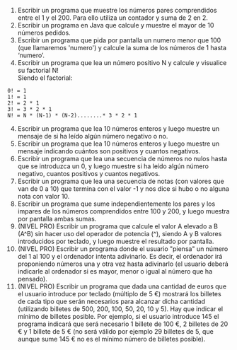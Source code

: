 
1. Escribir un programa que muestre los números pares comprendidos entre el 1 y el 200. Para ello utiliza un contador y suma de 2 en 2.
1. Escribir un programa en Java que calcule y muestre el mayor de 10 números pedidos.
2. Escribir un programa que pida por pantalla un numero menor que 100 (que llamaremos  'numero') y calcule la suma de los números de 1 hasta ‘numero’.
3. Escribir un programa que lea un número positivo N y calcule y visualice su factorial N!  
Siendo el factorial:  
```
0! = 1  
1! = 1  
2! = 2 * 1  
3! = 3 * 2 * 1  
N! = N * (N-1) * (N-2)........* 3 * 2 * 1  
```

4. Escribir un programa que lea 10 números enteros y luego muestre un mensaje de si ha leído algún número negativo o no.
5. Escribir un programa que lea 10 números enteros y luego muestre un mensaje indicando cuántos son positivos y cuantos negativos.
6. Escribir un programa que lea una secuencia de números no nulos hasta que se introduzca un 0, y luego muestre si ha leído algún número negativo, cuantos positivos y cuantos negativos.
7. Escribir un programa que lea una secuencia de notas (con valores que van de 0 a 10) que termina con el valor -1 y nos dice si hubo o no alguna nota con valor 10.
8. Escribir un programa que sume independientemente los pares y los impares de los números comprendidos entre 100 y 200, y luego muestra por pantalla ambas sumas.
12.	(NIVEL PRO) Escribir un programa que calcule el valor A elevado a B (A^B) sin hacer uso del operador de potencia (^), siendo A y B valores introducidos por teclado, y luego muestre el resultado por pantalla.
13.	(NIVEL PRO) Escribir un programa donde el usuario "piensa" un número del 1 al 100 y el ordenador intenta adivinarlo. Es decir, el ordenador irá proponiendo números una y otra vez hasta adivinarlo (el usuario deberá indicarle al ordenador si es mayor, menor o igual al número que ha pensado).
14.	(NIVEL PRO) Escribir un programa que dada una cantidad de euros que el usuario introduce por teclado (múltiplo de 5 €) mostrará los billetes de cada tipo que serán necesarios para alcanzar dicha cantidad (utilizando billetes de 500, 200, 100, 50, 20, 10 y 5). Hay que indicar el mínimo de billetes posible. Por ejemplo, si el usuario introduce 145 el programa indicará que será necesario 1 billete de 100 €, 2 billetes de 20 € y 1 billete de 5 € (no será válido por ejemplo 29 billetes de 5, que aunque sume 145 € no es el mínimo número de billetes posible).